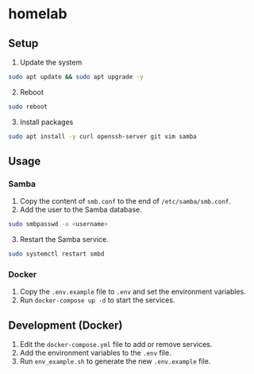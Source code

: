 # homelab

## Setup

1. Update the system

```bash
sudo apt update && sudo apt upgrade -y
```

2. Reboot

```bash
sudo reboot
```

3. Install packages

```bash
sudo apt install -y curl openssh-server git vim samba
```

## Usage

### Samba

1. Copy the content of `smb.conf` to the end of `/etc/samba/smb.conf`.
2. Add the user to the Samba database.

```bash
sudo smbpasswd -a <username>
```

3. Restart the Samba service.

```bash
sudo systemctl restart smbd
```

### Docker

1. Copy the `.env.example` file to `.env` and set the environment variables.
2. Run `docker-compose up -d` to start the services.

## Development (Docker)

1. Edit the `docker-compose.yml` file to add or remove services.
2. Add the environment variables to the `.env` file.
3. Run `env_example.sh` to generate the new `.env.example` file.